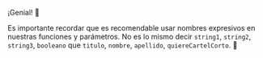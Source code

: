 ¡Genial! :clap:

Es importante recordar que es recomendable usar nombres expresivos en nuestras funciones y parámetros. No es lo mismo decir `string1`, `string2`, `string3`, `booleano` que `titulo`, `nombre`, `apellido`, `quiereCartelCorto`. :grimacing: